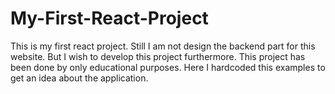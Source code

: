 # My-First-React-Project
This is my first react project.
Still I am not design the backend part for this website.
But I wish to develop this project furthermore.
This project has been done by only educational purposes.
Here I hardcoded this examples to get an idea about the application.
